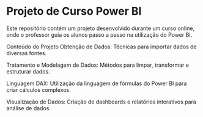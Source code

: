 # Projeto de Curso Power BI
Este repositório contém um projeto desenvolvido durante um curso online, onde o professor guia os alunos passo a passo na utilização do Power BI.

Conteúdo do Projeto
Obtenção de Dados: Técnicas para importar dados de diversas fontes.

Tratamento e Modelagem de Dados: Métodos para limpar, transformar e estruturar dados.

Linguagem DAX: Utilização da linguagem de fórmulas do Power BI para criar cálculos complexos.

Visualização de Dados: Criação de dashboards e relatórios interativos para análise de dados.
